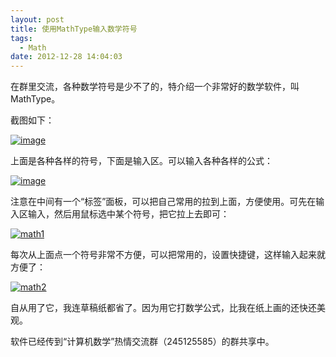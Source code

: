 ```yaml
---
layout: post
title: 使用MathType输入数学符号
tags:
  - Math
date: 2012-12-28 14:04:03
---
```


在群里交流，各种数学符号是少不了的，特介绍一个非常好的数学软件，叫MathType。

截图如下：

[![image](http://freewind.me/wp-content/uploads/2012/12/image_thumb19.png "image")](http://freewind.me/wp-content/uploads/2012/12/image19.png)

上面是各种各样的符号，下面是输入区。可以输入各种各样的公式：

[![image](http://freewind.me/wp-content/uploads/2012/12/image_thumb20.png "image")](http://freewind.me/wp-content/uploads/2012/12/image20.png)

注意在中间有一个“标签”面板，可以把自己常用的拉到上面，方便使用。可先在输入区输入，然后用鼠标选中某个符号，把它拉上去即可：

[![math1](http://freewind.me/wp-content/uploads/2012/12/math1_thumb.gif "math1")](http://freewind.me/wp-content/uploads/2012/12/math1.gif)

每次从上面点一个符号非常不方便，可以把常用的，设置快捷键，这样输入起来就方便了：

[![math2](http://freewind.me/wp-content/uploads/2012/12/math2_thumb.gif "math2")](http://freewind.me/wp-content/uploads/2012/12/math2.gif)

自从用了它，我连草稿纸都省了。因为用它打数学公式，比我在纸上画的还快还美观。

软件已经传到“计算机数学”热情交流群（245125585）的群共享中。